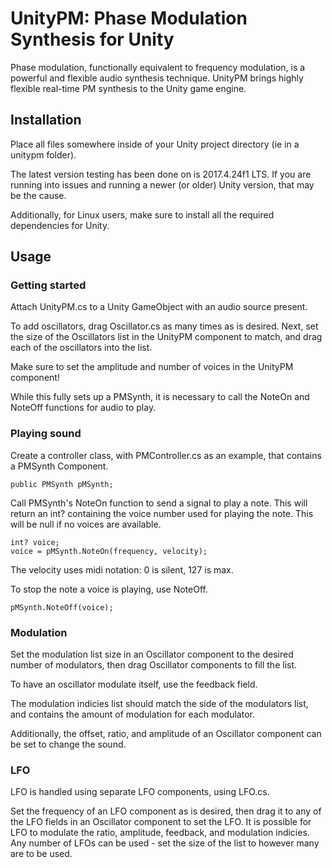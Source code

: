 # UnityPM: Phase Modulation Synthesis for Unity
Phase modulation, functionally equivalent to frequency modulation, is a powerful and flexible audio synthesis technique. UnityPM brings highly flexible real-time PM synthesis to the Unity game engine.
## Installation
Place all files somewhere inside of your Unity project directory (ie in a unitypm folder).

The latest version testing has been done on is 2017.4.24f1 LTS. If you are running into issues and running a newer (or older) Unity version, that may be the cause.

Additionally, for Linux users, make sure to install all the required dependencies for Unity.

## Usage
### Getting started

Attach UnityPM.cs to a Unity GameObject with an audio source present.

To add oscillators, drag Oscillator.cs as many times as is desired. Next, set the size of the Oscillators list in the UnityPM component to match, and drag each of the oscillators into the list.

Make sure to set the amplitude and number of voices in the UnityPM component!

While this fully sets up a PMSynth, it is necessary to call the NoteOn and NoteOff functions for audio to play.

### Playing sound

Create a controller class, with PMController.cs as an example, that contains a PMSynth Component.
```
public PMSynth pMSynth;
```
Call PMSynth's NoteOn function to send a signal to play a note. This will return an int? containing the voice number used for playing the note. This will be null if no voices are available.
```
int? voice;
voice = pMSynth.NoteOn(frequency, velocity);
```
The velocity uses midi notation: 0 is silent, 127 is max.

To stop the note a voice is playing, use NoteOff.
```
pMSynth.NoteOff(voice);
```
### Modulation

Set the modulation list size in an Oscillator component to the desired number of modulators, then drag Oscillator components to fill the list.

To have an oscillator modulate itself, use the feedback field.

The modulation indicies list should match the side of the modulators list, and contains the amount of modulation for each modulator.

Additionally, the offset, ratio, and amplitude of an Oscillator component can be set to change the sound.

### LFO

LFO is handled using separate LFO components, using LFO.cs.

Set the frequency of an LFO component as is desired, then drag it to any of the LFO fields in an Oscillator component to set the LFO. It is possible for LFO to modulate the ratio, amplitude, feedback, and modulation indicies. Any number of LFOs can be used - set the size of the list to however many are to be used.
